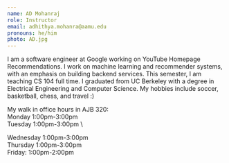 ```yaml
---
name: AD Mohanraj
role: Instructor
email: adhithya.mohanra@aamu.edu
pronouns: he/him
photo: AD.jpg
---
```


I am a software engineer at Google working on YouTube Homepage Recommendations. I work on machine learning and recommender systems, with an emphasis on building backend services. This semester, I am teaching CS 104 full time. I graduated from UC Berkeley with a degree in Electrical Engineering and Computer Science. My hobbies include soccer, basketball, chess, and travel :)

My walk in office hours in AJB 320:\
Monday 1:00pm-3:00pm \
Tuesday 1:00pm-3:00pm \
<!--- [Schedule a Tuesday 30 min by appointment only meeting](https://calendar.google.com/calendar/u/0/appointments/schedules/AcZssZ0TDURqQY4nEOdsvrEb7s4mgTYmROlWQadMJ1zXHQV8-R8BupK2VUP51bhGmKgEcjEp3NTdHSaL){: .btn .btn-outline }\ --->
Wednesday 1:00pm-3:00pm \
Thursday 1:00pm-3:00pm \
Friday: 1:00pm-2:00pm
